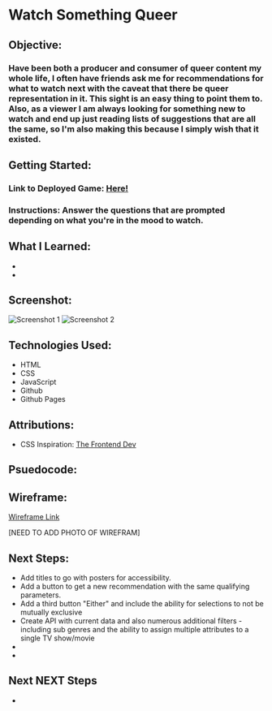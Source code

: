 # Watch Something Queer
## Objective:
### Have been both a producer and consumer of queer content my whole life, I often have friends ask me for recommendations for what to watch next with the caveat that there be queer representation in it.  This sight is an easy thing to point them to.  Also, as a viewer I am always looking for something new to watch and end up just reading lists of suggestions that are all the same, so I'm also making this because I simply wish that it existed.



## Getting Started:
### Link to Deployed Game: [Here!](https://btsybm.github.io/Just-Pick-Something-Good/)
### Instructions: Answer the questions that are prompted depending on what you're in the mood to watch.


## What I Learned:
* 
* 
## Screenshot:
![Screenshot 1]()
![Screenshot 2]()

## Technologies Used:
* HTML
* CSS
* JavaScript
* Github
* Github Pages

## Attributions:
* CSS Inspiration: [The Frontend Dev](https://codepen.io/valhead/pen/djHoD?editors=1100)


## Psuedocode:


## Wireframe:
[Wireframe Link](https://wireframe.cc/PT4JP7)

[NEED TO ADD PHOTO OF WIREFRAM]

## Next Steps:
* Add titles to go with posters for accessibility.
* Add a button to get a new recommendation with the same qualifying parameters.
* Add a third button "Either" and include the ability for selections to not be mutually exclusive
* Create API with current data and also numerous additional filters - including sub genres and the ability to assign multiple attributes to a single TV show/movie
* 
* 

## Next NEXT Steps
* 